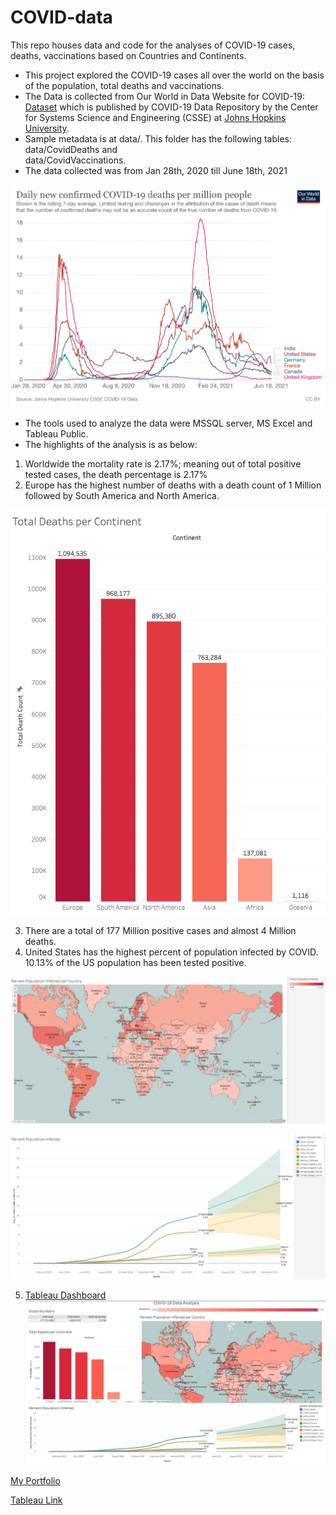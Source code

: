 # COVID-data
This repo houses data and code for the analyses of COVID-19 cases, deaths, vaccinations based on Countries and Continents.

* This project explored the COVID-19 cases all over the world on the basis of the population, total deaths and vaccinations.
* The Data is collected from Our World in Data Website for COVID-19: [Dataset](https://ourworldindata.org/covid-deaths) which is published by COVID-19 Data Repository by the Center for Systems Science and Engineering (CSSE) at [Johns Hopkins University](https://github.com/CSSEGISandData/COVID-19).
* Sample metadata is at data/. This folder has the following tables:  
data/CovidDeaths and  
 data/CovidVaccinations.
* The data collected was from Jan 28th, 2020 till June 18th, 2021

![image](images/coronavirus-data-explorer.png)

* The tools used to analyze the data were MSSQL server, MS Excel and Tableau Public.
* The highlights of the analysis is as  below:
1. Worldwide the mortality rate is 2.17%; meaning out of total positive tested cases, the death percentage is 2.17%
2. Europe has the highest number of deaths with a death count of 1 Million followed by South America and North America.

![image](images/covid1.png)

3. There are a total of 177 Million positive cases and almost 4 Million deaths.
4. United States has the highest percent of population infected by COVID. 10.13% of the US population has been tested positive.

![image](images/covid2.png)

![image](images/covid3.png)

5. [Tableau Dashboard](https://public.tableau.com/app/profile/kiran8286/viz/COVID-19DataAnalysis_16242300630070/Dashboard1)
![image](images/covid19.png)

[My Portfolio](https://kiranpatel04.github.io/Kiran_Portfolio-2/post/)


[Tableau Link](https://public.tableau.com/views/COVID-19DataAnalysis_16242300630070/Dashboard1?:language=en-US&:retry=yes&:display_count=n&:origin=viz_share_link)
